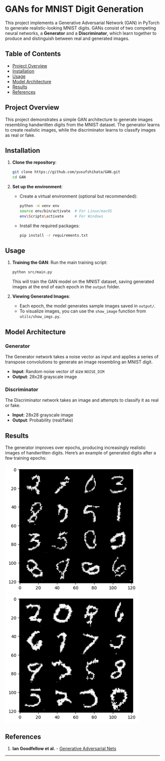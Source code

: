 # GANs for MNIST Digit Generation

This project implements a Generative Adversarial Network (GAN) in PyTorch to generate realistic-looking MNIST digits. GANs consist of two competing neural networks, a **Generator** and a **Discriminator**, which learn together to produce and distinguish between real and generated images.

## Table of Contents
- [Project Overview](#project-overview)
- [Installation](#installation)
- [Usage](#usage)
- [Model Architecture](#model-architecture)
- [Results](#results)
- [References](#references)

## Project Overview

This project demonstrates a simple GAN architecture to generate images resembling handwritten digits from the MNIST dataset. The generator learns to create realistic images, while the discriminator learns to classify images as real or fake. 

## Installation

1. **Clone the repository**:
    ```bash
    git clone https://github.com/yusufshihata/GAN.git
    cd GAN
    ```

2. **Set up the environment**:
   - Create a virtual environment (optional but recommended):
     ```bash
     python -m venv env
     source env/bin/activate  # For Linux/macOS
     env\Scripts\activate     # For Windows
     ```
   - Install the required packages:
     ```bash
     pip install -r requirements.txt
     ```

## Usage

1. **Training the GAN**:
    Run the main training script:
    ```bash
    python src/main.py
    ```

    This will train the GAN model on the MNIST dataset, saving generated images at the end of each epoch in the `output` folder.

2. **Viewing Generated Images**:
   - Each epoch, the model generates sample images saved in `output/`.
   - To visualize images, you can use the `show_image` function from `utils/show_imgs.py`.

## Model Architecture

### Generator
The Generator network takes a noise vector as input and applies a series of transpose convolutions to generate an image resembling an MNIST digit.

- **Input**: Random noise vector of size `NOISE_DIM`
- **Output**: 28x28 grayscale image

### Discriminator
The Discriminator network takes an image and attempts to classify it as real or fake.

- **Input**: 28x28 grayscale image
- **Output**: Probability (real/fake)

## Results

The generator improves over epochs, producing increasingly realistic images of handwritten digits. Here’s an example of generated digits after a few training epochs:

![Example](output/epoch_50.png)
![Example](output/epoch_20.png)

## References

1. **Ian Goodfellow et al.** - [Generative Adversarial Nets](https://arxiv.org/abs/1406.2661)

---
